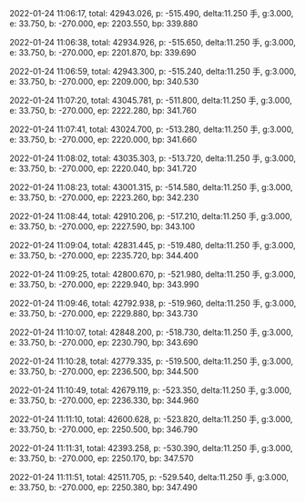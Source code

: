 2022-01-24 11:06:17, total: 42943.026, p: -515.490, delta:11.250 手, g:3.000, e: 33.750, b: -270.000, ep: 2203.550, bp: 339.880

2022-01-24 11:06:38, total: 42934.926, p: -515.650, delta:11.250 手, g:3.000, e: 33.750, b: -270.000, ep: 2201.870, bp: 339.690

2022-01-24 11:06:59, total: 42943.300, p: -515.240, delta:11.250 手, g:3.000, e: 33.750, b: -270.000, ep: 2209.000, bp: 340.530

2022-01-24 11:07:20, total: 43045.781, p: -511.800, delta:11.250 手, g:3.000, e: 33.750, b: -270.000, ep: 2222.280, bp: 341.760

2022-01-24 11:07:41, total: 43024.700, p: -513.280, delta:11.250 手, g:3.000, e: 33.750, b: -270.000, ep: 2220.000, bp: 341.660

2022-01-24 11:08:02, total: 43035.303, p: -513.720, delta:11.250 手, g:3.000, e: 33.750, b: -270.000, ep: 2220.040, bp: 341.720

2022-01-24 11:08:23, total: 43001.315, p: -514.580, delta:11.250 手, g:3.000, e: 33.750, b: -270.000, ep: 2223.260, bp: 342.230

2022-01-24 11:08:44, total: 42910.206, p: -517.210, delta:11.250 手, g:3.000, e: 33.750, b: -270.000, ep: 2227.590, bp: 343.100

2022-01-24 11:09:04, total: 42831.445, p: -519.480, delta:11.250 手, g:3.000, e: 33.750, b: -270.000, ep: 2235.720, bp: 344.400

2022-01-24 11:09:25, total: 42800.670, p: -521.980, delta:11.250 手, g:3.000, e: 33.750, b: -270.000, ep: 2229.940, bp: 343.990

2022-01-24 11:09:46, total: 42792.938, p: -519.960, delta:11.250 手, g:3.000, e: 33.750, b: -270.000, ep: 2229.880, bp: 343.730

2022-01-24 11:10:07, total: 42848.200, p: -518.730, delta:11.250 手, g:3.000, e: 33.750, b: -270.000, ep: 2230.790, bp: 343.690

2022-01-24 11:10:28, total: 42779.335, p: -519.500, delta:11.250 手, g:3.000, e: 33.750, b: -270.000, ep: 2236.500, bp: 344.500

2022-01-24 11:10:49, total: 42679.119, p: -523.350, delta:11.250 手, g:3.000, e: 33.750, b: -270.000, ep: 2236.330, bp: 344.960

2022-01-24 11:11:10, total: 42600.628, p: -523.820, delta:11.250 手, g:3.000, e: 33.750, b: -270.000, ep: 2250.500, bp: 346.790

2022-01-24 11:11:31, total: 42393.258, p: -530.390, delta:11.250 手, g:3.000, e: 33.750, b: -270.000, ep: 2250.170, bp: 347.570

2022-01-24 11:11:51, total: 42511.705, p: -529.540, delta:11.250 手, g:3.000, e: 33.750, b: -270.000, ep: 2250.380, bp: 347.490
